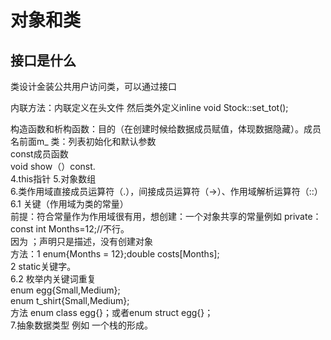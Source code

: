 # 对象和类

## 接口是什么
类设计金装公共用户访问类，可以通过接口

内联方法：内联定义在头文件 然后类外定义inline void Stock::set_tot();

构造函数和析构函数：目的（在创建时候给数据成员赋值，体现数据隐藏）。成员名前面m_
类：列表初始化和默认参数   
const成员函数   
void show（）const.   
4.this指针 
5.对象数组   
6.类作用域直接成员运算符（.），间接成员运算符（->）、作用域解析运算符（::）   
6.1 关键（作用域为类的常量）   
	前提：符合常量作为作用域很有用，想创建：一个对象共享的常量例如 private：const int Months=12;//不行。   
	因为 ；声明只是描述，没有创建对象   
	方法：1  enum{Months = 12};double costs[Months];   
	          2  static关键字。   
6.2 枚举内关键词重复   
	enum egg{Small,Medium};   
	enum t_shirt{Small,Medium};   
	方法 enum class egg{}；或者enum struct egg{}；   
7.抽象数据类型 例如  一个栈的形成。   
